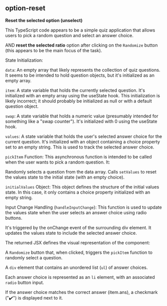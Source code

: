 ## option-reset
**Reset the selected option (unselect)**

This TypeScript code appears to be a simple quiz application that allows users to pick a random question and select an answer choice.

AND **reset the selected ratio** option after clicking on the `Randomize` button (this appears to be the main focus of the task).

State Initialization:

`data`: An empty array that likely represents the collection of quiz questions. It seems to be intended to hold question objects, but it's initialized as an empty array.

`item`: A state variable that holds the currently selected question. It's initialized with an empty array using the useState hook. This initialization is likely incorrect; it should probably be initialized as null or with a default question object.

`swap`: A state variable that holds a numeric value (presumably intended for something like a "swap counter"). It's initialized with 0 using the useState hook.

`values`: A state variable that holds the user's selected answer choice for the current question. It's initialized with an object containing a choice property set to an empty string. This is used to track the selected answer choice.

`pickItem` Function:
This asynchronous function is intended to be called when the user wants to pick a random question. It:

Randomly selects a question from the data array.
Calls `setValues` to reset the values state to the initial state (with an empty choice).

`initialValues` Object:
This object defines the structure of the initial values state. In this case, it only contains a choice property initialized with an empty string.

Input Change Handling (`handleInputChange`):
This function is used to update the values state when the user selects an answer choice using radio buttons.

It's triggered by the onChange event of the surrounding div element. It updates the values state to include the selected answer choice.

The returned JSX defines the visual representation of the component:

A `Randomize` button that, when clicked, triggers the `pickItem` function to randomly select a question.

A `div` element that contains an unordered list (`ul`) of answer choices.

Each answer choice is represented as an `li` element, with an associated `radio` button input.

If the answer choice matches the correct answer (item.ans), a checkmark ("✔️") is displayed next to it.
